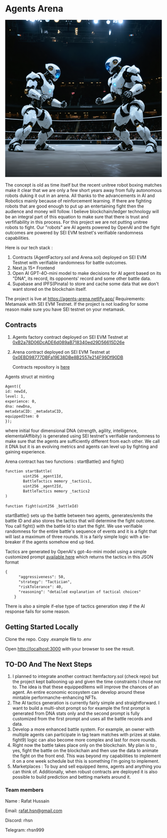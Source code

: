 # Agents Arena
<div align="center"><img src="https://github.com/rafat/agents-arena/blob/main/public/image.webp"  width="512" alt="WebP Image" /></div>


The concept is old as time itself but the recent unitree robot boxing matches make it clear that we are only a few short years away from fully autonomous robots duking it out in an arena. All thanks to the advancements in AI and Robotics mainly because of reinforcement learning. If there are fighting robots that are good enough to put up an entertaining fight then the audience and money will follow. I believe blockchain/ledger technology will be an integral part of this equation to make sure that there is trust and verfifiability in this process. For this project we are not putting unitree robots to fight. Our "robots" are AI agents powered by OpenAI and the fight outcomes are powered by SEI EVM testnet's verifiable randomness capabilities.

Here is our tech stack : 
1. Contracts (AgentFactory.sol and Arena.sol) deployed on SEI EVM Testnet with verifiable randomness for battle outcomes.
2. Next.js 15+ Frontend
3. Open AI GPT-4O-mini model to make decisions for AI agent based on its "DNA", its record, its opponents' record and some other battle data.
4. Supabase and IPFS(Pinata) to store and cache some data that we don't want stored on the blockchain itself.

The project is live at https://agents-arena.netlify.app/
Requirements: Metamask with SEI EVM Testnet. If the project is not loading for some reason make sure you have SEI testnet on your metamask.

## Contracts

1. Agents factory contract deployed on SEI EVM Testnet at [0xB2a78D06DcADE6d089aB718340ed29D56615D26e](https://seitrace.com/address/0xB2a78D06DcADE6d089aB718340ed29D56615D26e)
2. Arena contract deployed on SEI EVM Testnet at [0x0EBD98777DBFa19E38DBe8B2557e214F99Df90DB](https://seitrace.com/address/0x0EBD98777DBFa19E38DBe8B2557e214F99Df90DB)

   Contracts repository is [here](https://github.com/encoderafat/agents-arena-contracts)

Agents struct at minting
```
Agent({
id: newId,
level: 1,
experience: 0,
dna: newDna,
metadataCID: _metadataCID,
equippedItem: 0
});
```
where initial four dimensional DNA {strength, agility, intelligence, elementalAffibity} is generated using SEI testnet's verifiable randomness to make sure that the agents are sufficiently different from each other. We call it DNA but it is an evolving metrics and agents can level up by fighting and gaining experience.

Arena contract has two functions : startBattle() and fight() 
```
function startBattle(
        uint256 _agent1Id,
        BattleTactics memory _tactics1,
        uint256 _agent2Id,
        BattleTactics memory _tactics2
)

function fight(uint256 _battleId)
```

startBattle() sets up the battle between two agents, generates/emits the battle ID and also stores the tactics that will determine the fight outcome. You call fight() with the battle Id to start the fight. We use verifiable randomness for the entire battle's sequence of events and it is a fight that will last a maximum of three rounds. It is a fairly simple logic with a tie-breaker if the agents somehow end up tied.
 
Tactics are generated by OpenAI's gpt-4o-mini model using a simple customized prompt [available here](https://github.com/rafat/agents-arena/blob/28c730f4cc09b44940d8ebf3f8080881529af1ac/lib/ai/strategy.ts#L53) which returns the tactics in this JSON format
```
{
      "aggressiveness": 50,
      "strategy": "Tactician",
      "riskTolerance": 40,
      "reasoning": "detailed explanation of tactical choices"
    }
```

There is also a simple if-else type of tactics generation step if the AI response fails for some reason.

## Getting Started Locally

Clone the repo. Copy .example file to .env

Open [http://localhost:3000](http://localhost:3000) with your browser to see the result.


## TO-DO And The Next Steps

1. I planned to integrate another contract Itemfactory.sol (check repo) but the project kept ballooning up and given the time constraints I chose not to. The idea is that these equippedItems will improve the chances of an agent. An entire economic ecosystem can develop around these mintable performanche-enhancing NFTs.
2. The AI tactics generation is currently fairly simple and straightforward. I want to build a multi-shot prompt so for example the first prompt is generated from DNA stats only and the second prompt is fully customized from the first prompt and uses all the battle records and data.
3. Develop a more enhanced battle system. For example, an owner with multiple agents can participate in tag team matches with prizes at stake. fight9) logic can also become more complex and last for more rounds.
4. Right now the battle takes place only on the blockchain. My plan is to , yes, fight the battle on the blockchain and then use the data to animate the fight on the front end. This was beyond my capabilities to implement it on a one week schedule but this is something I'm going to implement.
5. Marketplaces : To buy and sell equipped items, agents and anything you can think of. Additionally, when robust contracts are deployed it is also possible to build prediction and betting markets around it.

### Team members
Name : Rafat Hussain

Email: rafat.hsn@gmail.com

Discord: rhsn

Telegram: rhsn999
